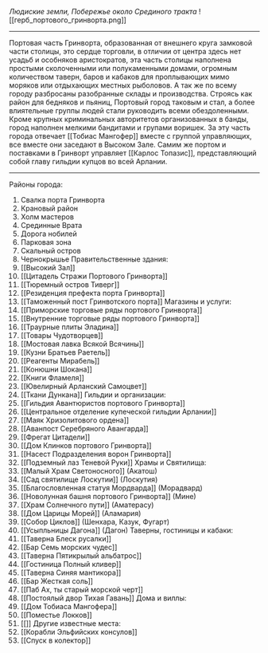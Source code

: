 *Людиские земли, Побережье около Срединого тракта*
![[герб_портового_гринворта.png]]
___
Портовая часть Гринворта, образованная от внешнего круга замковой части столицы, это сердце торговли, в отличии от центра здесь нет усадьб и особняков аристократов, эта часть столицы наполнена простыми сколоченными или полукаменными домами, огромным количеством таверн, баров и кабаков для проплывающих мимо моряков или отдыхающих местных рыболовов. А так же по всему городу разбросаны разобранные склады и производства. Строясь как район для бедняков и пьяниц, Портовый город таковым и стал, а более влиятельные группы людей стали руководить всеми обездоленными. Кроме крупных криминальных авторитетов организованных в банды, город наполнен мелкими бандитами и групами воришек. За эту часть города отвечает [[Тобиас Мангофер]] вместе с группой управляющих, все вместе они заседают в Высоком Зале. Самим же портом и поставками в Гринворт управляет [[Карлос Топазис]], представляющий собой главу гильдии купцов во всей Арлании. 
____
Районы города:
1. Свалка порта Гринворта
2. Крановый район
3. Холм мастеров
4. Срединные Врата
5. Дорога нобилей
6. Парковая зона
7. Скальный остров
8. Чернокрышье
Правительственные здания:
1. [[Высокий Зал]]
2. [[Цитадель Стражи Портового Гринворта]]
3. [[Тюремный остров Тиверг]]
4. [[Резиденция префекта порта Гринворта]]
5. [[Таможенный пост Гринвотского порта]]
Магазины и услуги:
6. [[Приморские торговые ряды портового Гринворта]]
7. [[Внутренние торговые ряды портового Гринворта]]
8. [[Траурные плиты Эладина]]
9. [[Товары Чудотворцев]]
10. [[Мостовая лавка Всякой Всячины]]
11. [[Кузни Братьев Раетель]]
12. [[Реагенты Мирабель]]
13. [[Конюшни Шокана]]
14. [[Книги Фламеля]]
15. [[Ювелирный Арланский Самоцвет]]
16. [[Ткани Дункана]]
Гильдии и организации:
17. [[Гильдия Авантюристов портового Гринворта]]
18. [[Центральное отделение купеческой гильдии Арлании]]
19. [[Маяк Хризолитового ордена]]
20. [[Аванпост Серебряного Авангарда]]
21. [[Фрегат Цитадели]]
22. [[Дом Клинков портового Гринворта]]
23. [[Насест Подразделения ворон Гринворта]]
24. [[Подземный лаз Теневой Руки]]
Храмы и Святилища:
25. [[Малый Храм Светоносного]] (Акатош)
26. [[Сад святилище Лоскутии]] (Лоскутия)
27. [[Благословленная статуя Мордварда]] (Морадвард)
28. [[Новолунная башня портового Гринворта]] (Мине)
29. [[Храм Солнечного пути]] (Аматерасу)
30. [[Дом Царицы Морей]] (Аламария)
31. [[Собор Циклов]] (Шенхара, Казук, Фугарт)
32. [[Усыпльницы Дагона]] (Дагон)
Таверны, гостиницы и кабаки:
33. [[Таверна Блеск русалки]]
34. [[Бар Семь морских чудес]]
35. [[Таверна Пятикрылый альбатрос]]
36. [[Гостиница Полный кливер]]
37. [[Таверна Синяя мантикора]]
38. [[Бар Жесткая соль]]
39. [[Паб Ах, ты старый морской черт]]
40. [[Постоялый двор Тихая Гавань]]
Дома и виллы:
41. [[Дом Тобиаса Мангофера]]
42. [[Поместье Локков]]
43. [[]]
Другие известные места:
29. [[Корабли Эльфийских консулов]]
30. [[Спуск в колектор]]
